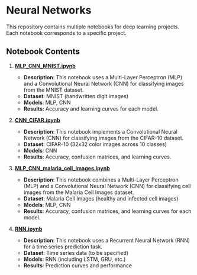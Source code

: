 # Neural Networks

This repository contains multiple notebooks for deep learning projects. Each notebook corresponds to a specific project.

## Notebook Contents

1. **[MLP_CNN_MNIST.ipynb](https://github.com/CatelloTheDataProjectManager/neural_networks/blob/main/MLP_CNN_MNIST.ipynb)**
    - **Description**: This notebook uses a Multi-Layer Perceptron (MLP) and a Convolutional Neural Network (CNN) for classifying images from the MNIST dataset.
    - **Dataset**: MNIST (handwritten digit images)
    - **Models**: MLP, CNN
    - **Results**: Accuracy and learning curves for each model.

2. **[CNN_CIFAR.ipynb](https://github.com/CatelloTheDataProjectManager/neural_networks/blob/main/CNN_CIFAR.ipynb)**
    - **Description**: This notebook implements a Convolutional Neural Network (CNN) for classifying images from the CIFAR-10 dataset.
    - **Dataset**: CIFAR-10 (32x32 color images across 10 classes)
    - **Models**: CNN
    - **Results**: Accuracy, confusion matrices, and learning curves.

3. **[MLP_CNN_malaria_cell_images.ipynb](https://github.com/CatelloTheDataProjectManager/neural_networks/blob/main/MLP_CNN_malaria_cell_images.ipynb)**
    - **Description**: This notebook combines a Multi-Layer Perceptron (MLP) and a Convolutional Neural Network (CNN) for classifying cell images from the Malaria Cell Images dataset.
    - **Dataset**: Malaria Cell Images (healthy and infected cell images)
    - **Models**: MLP, CNN
    - **Results**: Accuracy, confusion matrices, and learning curves for each model.

4. **[RNN.ipynb](https://github.com/CatelloTheDataProjectManager/neural_networks/blob/main/RNN.ipynb)**
    - **Description**: This notebook uses a Recurrent Neural Network (RNN) for a time series prediction task.
    - **Dataset**: Time series data (to be specified)
    - **Models**: RNN (including LSTM, GRU, etc.)
    - **Results**: Prediction curves and performance 
